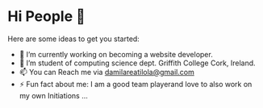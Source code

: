 # Hi People 👋


Here are some ideas to get you started:

- 🔭 I’m currently working on becoming a website developer.
- 🌱 I’m student of computing science dept. Griffith College Cork, Ireland.
- 📫 You can Reach me via damilareatilola@gmail.com
- ⚡ Fun fact about me: I am a good team playerand love to also work on my own Initiations ...

